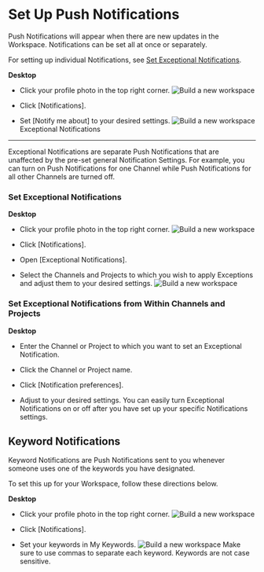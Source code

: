 # Set Up Push Notifications

 Push Notifications will appear when there are new updates in the Workspace. Notifications can be set all at once or separately.

 For setting up individual Notifications, see [Set Exceptional Notifications](https://help.swit.io/feature/1902180850089vVQZM2/1902281145423giEERi).



**Desktop** 

* Click your profile photo in the top right corner. ![Build a new workspace](https://files.swit.io/help_image/FB_AC3_Profile.png) 


* Click [Notifications].


* Set [Notify me about] to your desired settings. ![Build a new workspace](https://files.swit.io/help_image/FB_NO1_Set1.png) 
  Exceptional Notifications
-------------------------

 Exceptional Notifications are separate Push Notifications that are unaffected by the pre-set general Notification Settings. For example, you can turn on Push Notifications for one Channel while Push Notifications for all other Channels are turned off.

   
 ### Set Exceptional Notifications



**Desktop** 

* Click your profile photo in the top right corner. ![Build a new workspace](https://files.swit.io/help_image/FB_AC3_Profile.png) 


* Click [Notifications].


* Open [Exceptional Notifications].


* Select the Channels and Projects to which you wish to apply Exceptions and adjust them to your desired settings. ![Build a new workspace](https://files.swit.io/help_image/FB_NO1_Set2.png) 
    
 ### Set Exceptional Notifications from Within Channels and Projects



**Desktop** 

* Enter the Channel or Project to which you want to set an Exceptional Notification.


* Click the Channel or Project name.


* Click [Notification preferences].


* Adjust to your desired settings.
  You can easily turn Exceptional Notifications on or off after you have set up your specific Notifications settings.

 Keyword Notifications
---------------------

 Keyword Notifications are Push Notifications sent to you whenever someone uses one of the keywords you have designated.

 To set this up for your Workspace, follow these directions below.



**Desktop** 

* Click your profile photo in the top right corner. ![Build a new workspace](https://files.swit.io/help_image/FB_AC3_Profile.png) 


* Click [Notifications].


* Set your keywords in My Keywords. ![Build a new workspace](https://files.swit.io/help_image/FB_NO1_Set3.png) 
  Make sure to use commas to separate each keyword. Keywords are not case sensitive.

 